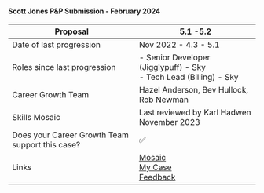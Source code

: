 #### Scott Jones P&P Submission - February 2024

| Proposal | 5.1 -5.2 |
| ---- | ---- |
| Date of last progression | Nov 2022 - 4.3 - 5.1 |
| Roles since last progression | - Senior Developer (Jigglypuff) - Sky<br>- Tech Lead (Billing) - Sky |
| Career Growth Team | Hazel Anderson, Bev Hullock, Rob Newman |
| Skills Mosaic | Last reviewed by Karl Hadwen November 2023 |
| Does your Career Growth Team support this case? | ✅ |
| Links | [Mosaic](https://docs.google.com/spreadsheets/d/1BXshzbg8LUgAmbuItbt-kRz3tM549PDkzPxs2aWHojM/edit?usp=sharing)<br>[My Case](/AND/P&P/My%20Case.md)<br>[Feedback](/AND/P&P/Details/Feedback.md) |

